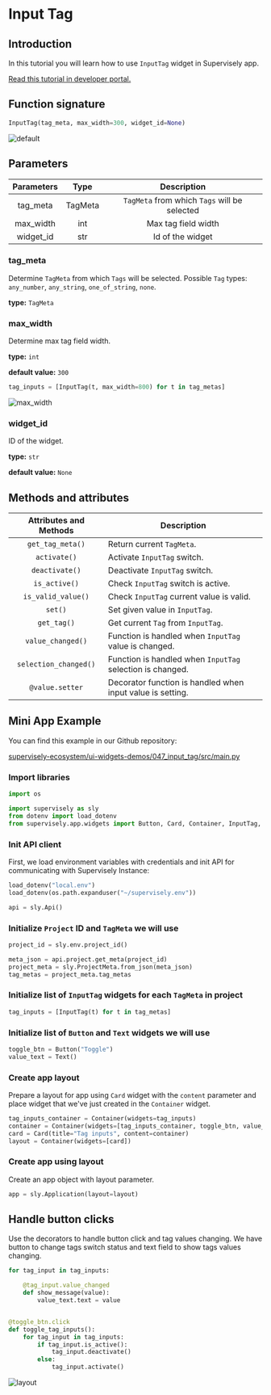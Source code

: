 # Input Tag

## Introduction

In this tutorial you will learn how to use `InputTag` widget in Supervisely app.

[Read this tutorial in developer portal.](https://developer.supervise.ly/app-development/apps-with-gui/InputTag)

## Function signature

```python
InputTag(tag_meta, max_width=300, widget_id=None)
```

![default](https://user-images.githubusercontent.com/120389559/218993249-8d449098-3efa-4c60-92d5-3019c76a1106.gif)

## Parameters

| Parameters |  Type   |                 Description                  |
| :--------: | :-----: | :------------------------------------------: |
|  tag_meta  | TagMeta | `TagMeta` from which `Tags` will be selected |
| max_width  |   int   |             Max tag field width              |
| widget_id  |   str   |               Id of the widget               |

### tag_meta

Determine `TagMeta` from which `Tags` will be selected. Possible `Tag` types: `any_number`, `any_string`, `one_of_string`, `none`.

**type:** `TagMeta`

### max_width

Determine max tag field width.

**type:** `int`

**default value:** `300`

```python
tag_inputs = [InputTag(t, max_width=800) for t in tag_metas]
```

![max_width](https://user-images.githubusercontent.com/120389559/219026202-ec7ebafe-215a-4672-b833-4c826bc6fd0e.png)

### widget_id

ID of the widget.

**type:** `str`

**default value:** `None`

## Methods and attributes

| Attributes and Methods | Description                                                |
| :--------------------: | ---------------------------------------------------------- |
|    `get_tag_meta()`    | Return current `TagMeta`.                                  |
|      `activate()`      | Activate `InputTag` switch.                                |
|     `deactivate()`     | Deactivate `InputTag` switch.                              |
|     `is_active()`      | Check `InputTag` switch is active.                         |
|   `is_valid_value()`   | Check `InputTag` current value is valid.                   |
|        `set()`         | Set given value in `InputTag`.                             |
|      `get_tag()`       | Get current `Tag` from `InputTag`.                         |
|   `value_changed()`    | Function is handled when `InputTag` value is changed.      |
| `selection_changed()`  | Function is handled when `InputTag` selection is changed.  |
|    `@value.setter`     | Decorator function is handled when input value is setting. |

## Mini App Example

You can find this example in our Github repository:

[supervisely-ecosystem/ui-widgets-demos/047_input_tag/src/main.py](https://github.com/supervisely-ecosystem/ui-widgets-demos/blob/master/047_input_tag/src/main.py)

### Import libraries

```python
import os

import supervisely as sly
from dotenv import load_dotenv
from supervisely.app.widgets import Button, Card, Container, InputTag, Text

```

### Init API client

First, we load environment variables with credentials and init API for communicating with Supervisely Instance:

```python
load_dotenv("local.env")
load_dotenv(os.path.expanduser("~/supervisely.env"))

api = sly.Api()
```

### Initialize `Project` ID and `TagMeta` we will use

```python
project_id = sly.env.project_id()

meta_json = api.project.get_meta(project_id)
project_meta = sly.ProjectMeta.from_json(meta_json)
tag_metas = project_meta.tag_metas
```

### Initialize list of `InputTag` widgets for each `TagMeta` in project

```python
tag_inputs = [InputTag(t) for t in tag_metas]
```

### Initialize list of `Button` and `Text` widgets we will use

```python
toggle_btn = Button("Toggle")
value_text = Text()
```

### Create app layout

Prepare a layout for app using `Card` widget with the `content` parameter and place widget that we've just created in the `Container` widget.

```python
tag_inputs_container = Container(widgets=tag_inputs)
container = Container(widgets=[tag_inputs_container, toggle_btn, value_text])
card = Card(title="Tag inputs", content=container)
layout = Container(widgets=[card])
```

### Create app using layout

Create an app object with layout parameter.

```python
app = sly.Application(layout=layout)
```

## Handle button clicks

Use the decorators to handle button click and tag values changing. We have button to change tags switch status and text field to show tags values changing.

```python
for tag_input in tag_inputs:

    @tag_input.value_changed
    def show_message(value):
        value_text.text = value


@toggle_btn.click
def toggle_tag_inputs():
    for tag_input in tag_inputs:
        if tag_input.is_active():
            tag_input.deactivate()
        else:
            tag_input.activate()
```

![layout](https://user-images.githubusercontent.com/120389559/219036626-79af7718-3e93-4528-8a11-642c8798e154.gif)

